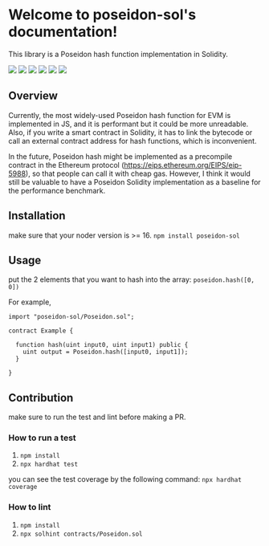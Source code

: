 # Welcome to poseidon-sol's documentation!
This library is a Poseidon hash function implementation in Solidity.

![](https://img.shields.io/hexpm/l/plug?color=green)
![](https://img.shields.io/github/issues/yuriko627/poseidon-sol)
[![](https://github.com/yuriko627/poseidon-sol/workflows/Build%20Status/badge.svg?branch=main)](https://github.com/yuriko627/poseidon-sol/actions?query=workflow%3A%22Build+Status%2)
[![](https://codecov.io/gh/yuriko627/poseidon-sol/branch/main/graph/badge.svg)](https://codecov.io/gh/yuriko627/poseidon-sol)
[![](https://img.shields.io/npm/v/poseidon-sol)](https://www.npmjs.com/package/poseidon-sol)
[![](https://readthedocs.org/projects/poseidon-sol/badge/?version=latest)](https://poseidon-sol.readthedocs.io/en/latest/?badge=latest)


## Overview

Currently, the most widely-used Poseidon hash function for EVM is implemented in JS, and it is performant but it could be more unreadable. Also, if you write a smart contract in Solidity, it has to link the bytecode or call an external contract address for hash functions, which is inconvenient.

In the future, Poseidon hash might be implemented as a precompile contract in the Ethereum protocol (https://eips.ethereum.org/EIPS/eip-5988), so that people can call it with cheap gas. However, I think it would still be valuable to have a Poseidon Solidity implementation as a baseline for the performance benchmark.

## Installation
make sure that your noder version is >= 16.
`npm install poseidon-sol`

## Usage
put the 2 elements that you want to hash into the array:
`poseidon.hash([0, 0])`

For example,
```
import "poseidon-sol/Poseidon.sol";

contract Example {

  function hash(uint input0, uint input1) public {
    uint output = Poseidon.hash([input0, input1]);
  }

}
```

## Contribution
make sure to run the test and lint before making a PR.

### How to run a test
1. `npm install`
2. `npx hardhat test`

you can see the test coverage by the following command:
`npx hardhat coverage`

### How to lint
1. `npm install`
2. `npx solhint contracts/Poseidon.sol`